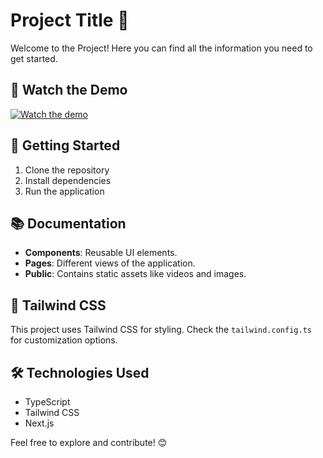# Project Title 🎉

Welcome to the Project! Here you can find all the information you need to get started. 

## 🎥 Watch the Demo
[![Watch the demo](https://img.youtube.com/vi/demo-video.mp4/0.jpg)](public/videos/demo-video.mp4)

## 🚀 Getting Started
1. Clone the repository
2. Install dependencies
3. Run the application

## 📚 Documentation
- **Components**: Reusable UI elements.
- **Pages**: Different views of the application.
- **Public**: Contains static assets like videos and images.

## 🎨 Tailwind CSS
This project uses Tailwind CSS for styling. Check the `tailwind.config.ts` for customization options.

## 🛠️ Technologies Used
- TypeScript
- Tailwind CSS
- Next.js

Feel free to explore and contribute! 😊